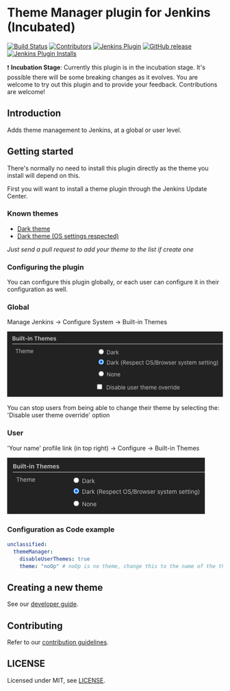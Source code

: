 # Theme Manager plugin for Jenkins (Incubated)

[![Build Status](https://ci.jenkins.io/job/Plugins/job/theme-manager-plugin/job/master/badge/icon)](https://ci.jenkins.io/job/Plugins/job/theme-manager-plugin/job/master/)
[![Contributors](https://img.shields.io/github/contributors/jenkinsci/theme-manager-plugin.svg)](https://github.com/jenkinsci/theme-manager-plugin/graphs/contributors)
[![Jenkins Plugin](https://img.shields.io/jenkins/plugin/v/theme-manager.svg)](https://plugins.jenkins.io/theme-manager)
[![GitHub release](https://img.shields.io/github/release/jenkinsci/theme-manager-plugin.svg?label=changelog)](https://github.com/jenkinsci/theme-manager-plugin/releases/latest)
[![Jenkins Plugin Installs](https://img.shields.io/jenkins/plugin/i/theme-manager.svg?color=blue)](https://plugins.jenkins.io/theme-manager)

:exclamation: **Incubation Stage**: Currently this plugin is in the incubation stage.
It's possible there will be some breaking changes as it evolves.
You are welcome to try out this plugin and to provide your feedback.
Contributions are welcome!

## Introduction

Adds theme management to Jenkins, at a global or user level.

## Getting started

There's normally no need to install this plugin directly as the theme you install will depend on this.

First you will want to install a theme plugin through the Jenkins Update Center.

### Known themes

* [Dark theme](https://github.com/jenkins/dark-theme-plugin)
* [Dark theme (OS settings respected)](https://github.com/jenkins/dark-theme-plugin)

_Just send a pull request to add your theme to the list if create one_

### Configuring the plugin

You can configure this plugin globally, or each user can configure it in their configuration as well.

### Global

Manage Jenkins → Configure System → Built-in Themes

![Global configuration](docs/images/global-theme-manager.png)

You can stop users from being able to change their theme by selecting the:
'Disable user theme override' option

### User

'Your name' profile link (in top right) → Configure → Built-in Themes

![User configuration](docs/images/user-theme-manager.png)

### Configuration as Code example

```yaml
unclassified:
  themeManager:
    disableUserThemes: true
    theme: "noOp" # noOp is no theme, change this to the name of the theme plugin you're using, i.g. 'darkSystem'
```

## Creating a new theme

See our [developer guide](docs/developer-guide.md).

## Contributing

Refer to our [contribution guidelines](.github/CONTRIBUTING.md).

## LICENSE

Licensed under MIT, see [LICENSE](LICENSE.md).
